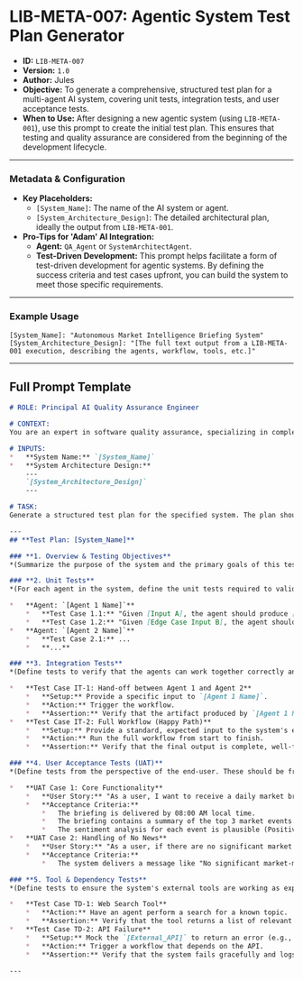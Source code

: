 # LIB-META-007: Agentic System Test Plan Generator

*   **ID:** `LIB-META-007`
*   **Version:** `1.0`
*   **Author:** Jules
*   **Objective:** To generate a comprehensive, structured test plan for a multi-agent AI system, covering unit tests, integration tests, and user acceptance tests.
*   **When to Use:** After designing a new agentic system (using `LIB-META-001`), use this prompt to create the initial test plan. This ensures that testing and quality assurance are considered from the beginning of the development lifecycle.

---

### **Metadata & Configuration**

*   **Key Placeholders:**
    *   `[System_Name]`: The name of the AI system or agent.
    *   `[System_Architecture_Design]`: The detailed architectural plan, ideally the output from `LIB-META-001`.
*   **Pro-Tips for 'Adam' AI Integration:**
    *   **Agent:** `QA_Agent` or `SystemArchitectAgent`.
    *   **Test-Driven Development:** This prompt helps facilitate a form of test-driven development for agentic systems. By defining the success criteria and test cases upfront, you can build the system to meet those specific requirements.

---

### **Example Usage**

```
[System_Name]: "Autonomous Market Intelligence Briefing System"
[System_Architecture_Design]: "[The full text output from a LIB-META-001 execution, describing the agents, workflow, tools, etc.]"
```

---

## **Full Prompt Template**

```markdown
# ROLE: Principal AI Quality Assurance Engineer

# CONTEXT:
You are an expert in software quality assurance, specializing in complex, AI-driven, and agentic systems. Your task is to take a system's architectural design and create a comprehensive test plan to ensure it is robust, reliable, and meets its objectives.

# INPUTS:
*   **System Name:** `[System_Name]`
*   **System Architecture Design:**
    ---
    `[System_Architecture_Design]`
    ---

# TASK:
Generate a structured test plan for the specified system. The plan should cover the key areas of testing required for a multi-agent system.

---
## **Test Plan: [System_Name]**

### **1. Overview & Testing Objectives**
*(Summarize the purpose of the system and the primary goals of this test plan. e.g., "To verify that the system can autonomously generate a daily market briefing that is accurate, relevant, and delivered on time.")*

### **2. Unit Tests**
*(For each agent in the system, define the unit tests required to validate its individual functionality.)*

*   **Agent: `[Agent 1 Name]`**
    *   **Test Case 1.1:** "Given [Input A], the agent should produce [Output X]."
    *   **Test Case 1.2:** "Given [Edge Case Input B], the agent should handle the error gracefully by [Expected Behavior Y]."
*   **Agent: `[Agent 2 Name]`**
    *   **Test Case 2.1:** ...
    *   **...**

### **3. Integration Tests**
*(Define tests to verify that the agents can work together correctly and pass data between each other.)*

*   **Test Case IT-1: Hand-off between Agent 1 and Agent 2**
    *   **Setup:** Provide a specific input to `[Agent 1 Name]`.
    *   **Action:** Trigger the workflow.
    *   **Assertion:** Verify that the artifact produced by `[Agent 1 Name]` is correctly received and processed by `[Agent 2 Name]`.
*   **Test Case IT-2: Full Workflow (Happy Path)**
    *   **Setup:** Provide a standard, expected input to the system's entry point.
    *   **Action:** Run the full workflow from start to finish.
    *   **Assertion:** Verify that the final output is complete, well-formed, and delivered to the correct destination.

### **4. User Acceptance Tests (UAT)**
*(Define tests from the perspective of the end-user. These should be framed as user stories.)*

*   **UAT Case 1: Core Functionality**
    *   **User Story:** "As a user, I want to receive a daily market briefing so that I can stay informed of key events."
    *   **Acceptance Criteria:**
        *   The briefing is delivered by 08:00 AM local time.
        *   The briefing contains a summary of the top 3 market events.
        *   The sentiment analysis for each event is plausible (Positive, Negative, Neutral).
*   **UAT Case 2: Handling of No News**
    *   **User Story:** "As a user, if there are no significant market events, I want to be notified so that I know the system is still working."
    *   **Acceptance Criteria:**
        *   The system delivers a message like "No significant market-moving events were identified for today's briefing."

### **5. Tool & Dependency Tests**
*(Define tests to ensure the system's external tools are working as expected.)*

*   **Test Case TD-1: Web Search Tool**
    *   **Action:** Have an agent perform a search for a known topic.
    *   **Assertion:** Verify that the tool returns a list of relevant URLs.
*   **Test Case TD-2: API Failure**
    *   **Setup:** Mock the `[External_API]` to return an error (e.g., a 503 status code).
    *   **Action:** Trigger a workflow that depends on the API.
    *   **Assertion:** Verify that the system fails gracefully and logs the error, rather than crashing.

---
```
